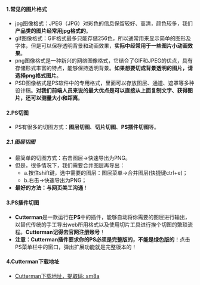 #### 1.常见的图片格式
- jpg图像格式：JPEG（JPG）对彩色的信息保留较好、高清，颜色较多，我们**产品类的图片经常用jpg格式的**。
- gif图像格式：GIF格式最多只能存储256色，所以通常用来显示简单的图形及字体，但是可以保存透明背景和动画效果，**实际中经常用于一些图片小动画效果**。
- png图像格式是一种新兴的网络图像格式，它结合了GIF和JPEG的优点，具有存储形式丰富的特点，能够保持透明背景。**如果想要切成背景透明的图片，请选择png格式图片**。
- PSD图像格式是PS软件中的专用格式，里面可以存放图层、通道、遮罩等多种设计稿。**对我们前端人员来说的最大优点是可以直接从上面复制文字、获得图片，还可以测量大小和距离**。
#### 2.PS切图
- PS有很多的切图方式：**图层切图**、**切片切图**、**PS插件切图**等。
##### 2.1 图层切图
- 最简单的切图方式：右击图层→快速导出为PNG。
- 但是，很多情况下，我们需要合并图层再导出：
    - a.按住shift键，选中需要的图层：图层菜单→合并图层(快捷键ctrl+e)；
    - b.右击→快速导出为PNG；
- **最好的方法：与网页美工沟通**！
#### 3.PS插件切图
- **Cutterman**是一款运行在**PS**中的插件，能够自动将你需要的图层进行输出，以替代传统的手工导出web所用格式以及使用切片工具进行挨个切图的繁琐流程。**Cutterman记得去官网注册账号**！
- **注意：Cutterman插件要求你的PS必须是完整版的，不能是绿色版的**！点击PS菜单栏中的窗口，弹出扩展功能就是完整版本的！
#### 4.Cutterman下载地址
- [Cutterman下载地址，提取码: sm8a](https://pan.baidu.com/s/1UAjBAHJzPLBQqZD28Uepgg )